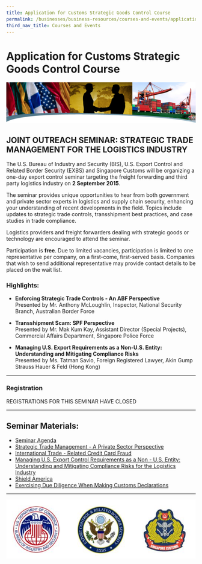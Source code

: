 ```yaml
---
title: Application for Customs Strategic Goods Control Course
permalink: /businesses/business-resources/courses-and-events/application-for-customs-strategic-goods-control-course
third_nav_title: Courses and Events
---
```


# Application for Customs Strategic Goods Control Course

![banner (2).png](/images/banner%20(2).png)
  

## JOINT OUTREACH SEMINAR: STRATEGIC TRADE MANAGEMENT FOR THE LOGISTICS INDUSTRY

The U.S. Bureau of Industry and Security (BIS), U.S. Export Control and Related Border Security (EXBS) and Singapore Customs will be organizing a one-day export control seminar targeting the freight forwarding and third party logistics industry on  **2 September 2015**.  
  
The seminar provides unique opportunities to hear from both government and private sector experts in logistics and supply chain security, enhancing your understanding of recent developments in the field. Topics include updates to strategic trade controls, transshipment best practices, and case studies in trade compliance.  
  
Logistics providers and freight forwarders dealing with strategic goods or technology are encouraged to attend the seminar.  
  
Participation is  **free**. Due to limited vacancies, participation is limited to one representative per company, on a first-come, first-served basis. Companies that wish to send additional representative may provide contact details to be placed on the wait list.

### Highlights:

-   **Enforcing Strategic Trade Controls - An ABF Perspective**  
    Presented by Mr. Anthony McLoughlin, Inspector, National Security Branch, Australian Border Force  
      
    
-   **Transshipment Scam: SPF Perspective**  
    Presented by Mr. Mak Kum Kay, Assistant Director (Special Projects), Commercial Affairs Department, Singapore Police Force  
      
    
-   **Managing U.S. Export Requirements as a Non-U.S. Entity: Understanding and Mitigating Compliance Risks**  
    Presented by Ms. Tatman Savio, Foreign Registered Lawyer, Akin Gump Strauss Hauer & Feld (Hong Kong)

----------

### Registration

REGISTRATIONS FOR THIS SEMINAR HAVE CLOSED

----------

## Seminar Materials:

-   [Seminar Agenda](https://www.customs.gov.sg/-/media/cus/files/eservices/application-for-customs-strategic-goods-control-course/seminar-agenda.pdf)
-   [Strategic Trade Management - A Private Sector Perspective](https://www.customs.gov.sg/-/media/cus/files/eservices/application-for-customs-strategic-goods-control-course/strategic-trade-management.pdf)
-   [International Trade - Related Credit Card Fraud](https://www.customs.gov.sg/-/media/cus/files/eservices/application-for-customs-strategic-goods-control-course/international-trade---related-credit-card-fraud.pdf)
-   [Managing U.S. Export Control Requirements as a Non - U.S. Entity: Understanding and Mitigating Compliance Risks for the Logistics Industry](https://www.customs.gov.sg/-/media/cus/files/eservices/application-for-customs-strategic-goods-control-course/managing-us-export-control-requirements.pdf)
-   [Shield America](https://www.customs.gov.sg/-/media/cus/files/eservices/application-for-customs-strategic-goods-control-course/shield-america.pdf)
-   [Exercising Due Diligence When Making Customs Declarations](https://www.customs.gov.sg/-/media/cus/files/eservices/application-for-customs-strategic-goods-control-course/exercising-due-diligence.pdf)

----------

![STGC.JPG](/images/STGC.JPG)
